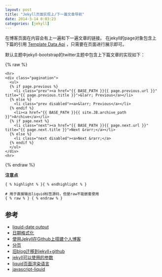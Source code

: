 ```yaml
---
layout: post
title: "Jekyll页面实现上/下一篇文章导航"
date: 2014-3-14 0:03:23
categories: [jekyll]
---
```


在博客页面在内容会有上一遍和下一遍文章的链接。
在jekyll的page对象包含上下篇的引用 [Template Data Api](http://jekyllbootstrap.com/api/template-data-api.html) ，只需要在页面进行展示即可。

默认主题中jekyll-bootstrap的twitter主题中包含上下篇文章的实现如下：

{% raw %}

	<hr>
	<div class="pagination">
	  <ul>
	  {% if page.previous %}
		<li class="prev"><a href="{{ BASE_PATH }}{{ page.previous.url }}" title="{{ page.previous.title }}">&larr; Previous</a></li>
	  {% else %}
		<li class="prev disabled"><a>&larr; Previous</a></li>
	  {% endif %}
		<li><a href="{{ BASE_PATH }}{{ site.JB.archive_path }}">Archive</a></li>
	  {% if page.next %}
		<li class="next"><a href="{{ BASE_PATH }}{{ page.next.url }}" title="{{ page.next.title }}">Next &rarr;</a></li>
	  {% else %}
		<li class="next disabled"><a>Next &rarr;</a>
	  {% endif %}
	  </ul>
	</div>
	<hr>

{% endraw %}   


**注意点**

```
{ % highlight % }{ % endhighlight % }

# 用于直接输出liquid标签源码，但是raw不能嵌套使用
{ % raw % } { % endraw % }
```

## 参考

* [liquid-date output](http://docs.shopify.com/themes/liquid-basics/output#date)
* [日期格式化](http://joshbranchaud.com/blog/2012/12/24/Date-Formatting-in-Jekyll.html)
* [使用Jekyll在Github上搭建个人博客](http://blog.segmentfault.com/skyinlayer/1190000000406013)
* [分页](http://blog.segmentfault.com/skyinlayer/1190000000406015)
* [旧blog迁移到jekyll+github](http://jser.me/2013/07/28/%E6%97%A7blog%E8%BF%81%E7%A7%BB%E5%88%B0jekyll%2Bgithub.html)
* [jekyll可以使用的参数](http://jekyllrb.com/docs/variables/)
* [liquid页面渲染语言](https://github.com/shopify/liquid/wiki/liquid-for-designers)
* [javascript-liquid](http://www.open-open.com/lib/view/open1361323129134.html)
